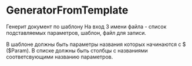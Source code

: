 # GeneratorFromTemplate
Генерит документ по шаблону
На вход 3 имени файла - список подставляемых параметров, шаблон, файл
для записи.

В шаблоне должны быть параметры названия которых начинаются с $
($Param). В списке должны быть столбцы с названиями соответсвующими
названию параметров.
